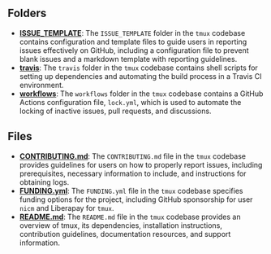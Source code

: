 ## Folders
- **[ISSUE_TEMPLATE](.github/ISSUE_TEMPLATE.driver.md)**: The `ISSUE_TEMPLATE` folder in the `tmux` codebase contains configuration and template files to guide users in reporting issues effectively on GitHub, including a configuration file to prevent blank issues and a markdown template with reporting guidelines.
- **[travis](.github/travis.driver.md)**: The `travis` folder in the `tmux` codebase contains shell scripts for setting up dependencies and automating the build process in a Travis CI environment.
- **[workflows](.github/workflows.driver.md)**: The `workflows` folder in the `tmux` codebase contains a GitHub Actions configuration file, `lock.yml`, which is used to automate the locking of inactive issues, pull requests, and discussions.

## Files
- **[CONTRIBUTING.md](.github/CONTRIBUTING.md.driver.md)**: The `CONTRIBUTING.md` file in the `tmux` codebase provides guidelines for users on how to properly report issues, including prerequisites, necessary information to include, and instructions for obtaining logs.
- **[FUNDING.yml](.github/FUNDING.yml.driver.md)**: The `FUNDING.yml` file in the `tmux` codebase specifies funding options for the project, including GitHub sponsorship for user `nicm` and Liberapay for `tmux`.
- **[README.md](.github/README.md.driver.md)**: The `README.md` file in the `tmux` codebase provides an overview of tmux, its dependencies, installation instructions, contribution guidelines, documentation resources, and support information.
